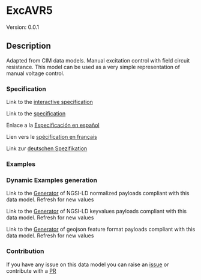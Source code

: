 # ExcAVR5
Version: 0.0.1

## Description 

Adapted from CIM data models. Manual excitation control with field circuit resistance. This model can be used as a very simple representation of manual voltage control.
### Specification

Link to the [interactive specification](https://swagger.lab.fiware.org/?url=https://github.com/smart-data-models/dataModel.EnergyCIM/blob/master/ExcAVR5/swagger.yaml)

Link to the [specification](https://github.com/smart-data-models/dataModel.EnergyCIM/blob/master/ExcAVR5/doc/spec.md)

Enlace a la [Especificación en español](https://github.com/smart-data-models/dataModel.EnergyCIM/blob/master/ExcAVR5/doc/spec_ES.md)

Lien vers le [spécification en français](https://github.com/smart-data-models/dataModel.EnergyCIM/blob/master/ExcAVR5/doc/spec_FR.md)

Link zur [deutschen Spezifikation](https://github.com/smart-data-models/dataModel.EnergyCIM/blob/master/ExcAVR5/doc/spec_DE.md)
### Examples
### Dynamic Examples generation

Link to the [Generator](https://smartdatamodels.org/extra/ngsi-ld_generator.php?schemaUrl=https://raw.githubusercontent.com/smart-data-models/dataModel.EnergyCIM/master/ExcAVR5/schema.json&email=info@smartdatamodels.org) of NGSI-LD normalized payloads compliant with this data model. Refresh for new values

Link to the [Generator](https://smartdatamodels.org/extra/ngsi-ld_generator_keyvalues.php?schemaUrl=https://raw.githubusercontent.com/smart-data-models/dataModel.EnergyCIM/master/ExcAVR5/schema.json&email=info@smartdatamodels.org) of NGSI-LD keyvalues payloads compliant with this data model. Refresh for new values

Link to the [Generator](https://smartdatamodels.org/extra/geojson_features_generator_v1.0.php?schemaUrl=https://raw.githubusercontent.com/smart-data-models/dataModel.EnergyCIM/master/ExcAVR5/schema.json&email=info@smartdatamodels.org) of geojson feature format payloads compliant with this data model. Refresh for new values
### Contribution

 If you have any issue on this data model you can raise an [issue](https://github.com/smart-data-models/dataModel.EnergyCIM/issues)  or contribute with a [PR](https://github.com/smart-data-models/dataModel.EnergyCIM/pulls)